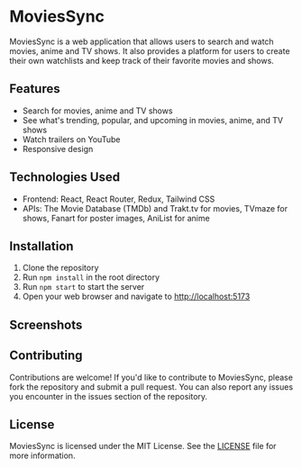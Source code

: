# MoviesSync

MoviesSync is a web application that allows users to search and watch movies, anime and TV shows. It also provides a platform for users to create their own watchlists and keep track of their favorite movies and shows.

## Features

* Search for movies, anime and TV shows
* See what's trending, popular, and upcoming in movies, anime, and TV shows
* Watch trailers on YouTube
* Responsive design

## Technologies Used

* Frontend: React, React Router, Redux, Tailwind CSS
* APIs: The Movie Database (TMDb) and Trakt.tv for movies, TVmaze for shows, Fanart for poster images, AniList for anime


## Installation

1. Clone the repository
2. Run `npm install` in the root directory
3. Run `npm start` to start the server
4. Open your web browser and navigate to <http://localhost:5173>

## Screenshots

## Contributing

Contributions are welcome! If you'd like to contribute to MoviesSync, please fork the repository and submit a pull request. You can also report any issues you encounter in the issues section of the repository.

## License

MoviesSync is licensed under the MIT License. See the [LICENSE](LICENSE) file for more information.
